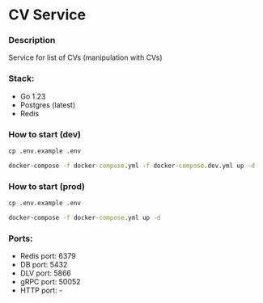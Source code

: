 # CV Service

### Description
Service for list of CVs (manipulation with CVs)

### Stack:
- Go 1.23
- Postgres (latest)
- Redis

### How to start (dev)
```cmd
cp .env.example .env
```

```cmd
docker-compose -f docker-compose.yml -f docker-compose.dev.yml up -d
```

### How to start (prod)
```cmd
cp .env.example .env
```

```cmd
docker-compose -f docker-compose.yml up -d
```

### Ports:
- Redis port: 6379
- DB port: 5432
- DLV port: 5866
- gRPC port: 50052
- HTTP port: -